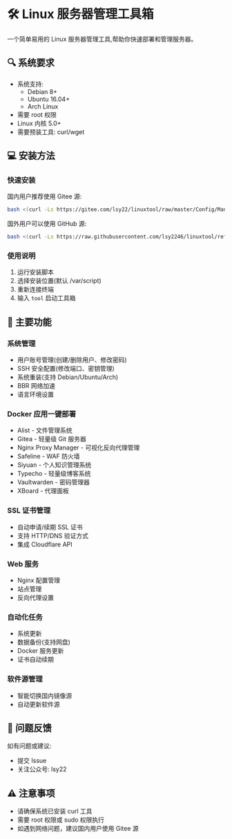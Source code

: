 # 🛠 Linux 服务器管理工具箱

一个简单易用的 Linux 服务器管理工具,帮助你快速部署和管理服务器。

## 🔍 系统要求

- 系统支持:
  - Debian 8+
  - Ubuntu 16.04+
  - Arch Linux
- 需要 root 权限
- Linux 内核 5.0+
- 需要预装工具: curl/wget

## 💻 安装方法

### 快速安装

国内用户推荐使用 Gitee 源:

```bash
bash <(curl -Ls https://gitee.com/lsy22/linuxtool/raw/master/Config/Manage/install.sh)
```

国外用户可以使用 GitHub 源:

```bash 
bash <(curl -Ls https://raw.githubusercontent.com/lsy2246/linuxtool/refs/heads/master/Config/Manage/install.sh)
```

### 使用说明

1. 运行安装脚本
2. 选择安装位置(默认 /var/script)
3. 重新连接终端
4. 输入 `tool` 启动工具箱

## 🔧 主要功能

### 系统管理
- 用户账号管理(创建/删除用户、修改密码)
- SSH 安全配置(修改端口、密钥管理)
- 系统重装(支持 Debian/Ubuntu/Arch)
- BBR 网络加速
- 语言环境设置

### Docker 应用一键部署
- Alist - 文件管理系统
- Gitea - 轻量级 Git 服务器
- Nginx Proxy Manager - 可视化反向代理管理
- Safeline - WAF 防火墙
- Siyuan - 个人知识管理系统
- Typecho - 轻量级博客系统
- Vaultwarden - 密码管理器
- XBoard - 代理面板

### SSL 证书管理
- 自动申请/续期 SSL 证书
- 支持 HTTP/DNS 验证方式
- 集成 Cloudflare API

### Web 服务
- Nginx 配置管理
- 站点管理
- 反向代理设置

### 自动化任务
- 系统更新
- 数据备份(支持网盘)
- Docker 服务更新
- 证书自动续期

### 软件源管理
- 智能切换国内镜像源
- 自动更新软件源

## 📝 问题反馈

如有问题或建议:
- 提交 Issue
- 关注公众号: lsy22

## ⚠️ 注意事项

- 请确保系统已安装 curl 工具
- 需要 root 权限或 sudo 权限执行
- 如遇到网络问题，建议国内用户使用 Gitee 源
